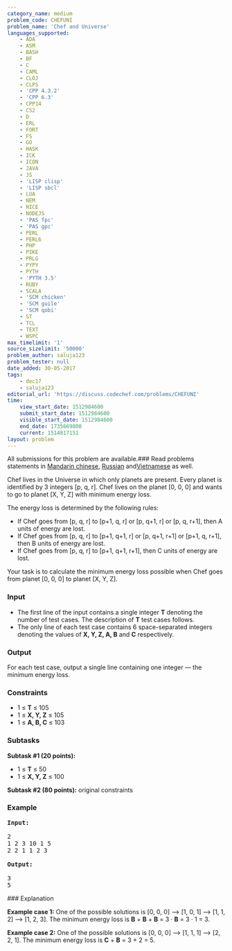 ```yaml
---
category_name: medium
problem_code: CHEFUNI
problem_name: 'Chef and Universe'
languages_supported:
    - ADA
    - ASM
    - BASH
    - BF
    - C
    - CAML
    - CLOJ
    - CLPS
    - 'CPP 4.3.2'
    - 'CPP 6.3'
    - CPP14
    - CS2
    - D
    - ERL
    - FORT
    - FS
    - GO
    - HASK
    - ICK
    - ICON
    - JAVA
    - JS
    - 'LISP clisp'
    - 'LISP sbcl'
    - LUA
    - NEM
    - NICE
    - NODEJS
    - 'PAS fpc'
    - 'PAS gpc'
    - PERL
    - PERL6
    - PHP
    - PIKE
    - PRLG
    - PYPY
    - PYTH
    - 'PYTH 3.5'
    - RUBY
    - SCALA
    - 'SCM chicken'
    - 'SCM guile'
    - 'SCM qobi'
    - ST
    - TCL
    - TEXT
    - WSPC
max_timelimit: '1'
source_sizelimit: '50000'
problem_author: saluja123
problem_tester: null
date_added: 30-05-2017
tags:
    - dec17
    - saluja123
editorial_url: 'https://discuss.codechef.com/problems/CHEFUNI'
time:
    view_start_date: 1512984600
    submit_start_date: 1512984600
    visible_start_date: 1512984600
    end_date: 1735669800
    current: 1514817151
layout: problem
---
```

All submissions for this problem are available.### Read problems statements in [Mandarin chinese](http://www.codechef.com/download/translated/DEC17/mandarin/CHEFUNI.pdf), [Russian](http://www.codechef.com/download/translated/DEC17/russian/CHEFUNI.pdf) and[Vietnamese](http://www.codechef.com/download/translated/DEC17/vietnamese/CHEFUNI.pdf) as well.

Chef lives in the Universe in which only planets are present. Every planet is identified by 3 integers \[p, q, r\]. Chef lives on the planet \[0, 0, 0\] and wants to go to planet \[X, Y, Z\] with minimum energy loss.

The energy loss is determined by the following rules:

- If Chef goes from \[p, q, r\] to \[p+1, q, r\] or \[p, q+1, r\] or \[p, q, r+1\], then A units of energy are lost.
- If Chef goes from \[p, q, r\] to \[p+1, q+1, r\] or \[p, q+1, r+1\] or \[p+1, q, r+1\], then B units of energy are lost.
- If Chef goes from \[p, q, r\] to \[p+1, q+1, r+1\], then C units of energy are lost.

Your task is to calculate the minimum energy loss possible when Chef goes from planet \[0, 0, 0\] to planet \[X, Y, Z\].

### Input

- The first line of the input contains a single integer **T** denoting the number of test cases. The description of **T** test cases follows.
- The only line of each test case contains 6 space-separated integers denoting the values of **X, Y, Z, A, B** and **C** respectively.

### Output

For each test case, output a single line containing one integer — the minimum energy loss.

### Constraints

- 1 ≤  **T**  ≤ 105
- 1 ≤ **X, Y, Z** ≤ 105
- 1 ≤ **A, B, C** ≤ 103
 
### Subtasks

**Subtask #1 (20 points):**

- 1 ≤ **T** ≤ 50
- 1 ≤ **X, Y, Z** ≤ 100
 
**Subtask #2 (80 points):** original constraints

### Example

<pre><b>Input:</b>

2
1 2 3 10 1 5
2 2 1 1 2 3

<b>Output:</b>

3
5
</pre>### Explanation

**Example case 1:** One of the possible solutions is \[0, 0, 0\] --> \[1, 0, 1\] --> \[1, 1, 2\] --> \[1, 2, 3\]. The minimum energy loss is **B** + **B** + **B** = 3 · **B** = 3 · 1 = 3.

**Example case 2:** One of the possible solutions is \[0, 0, 0\] --> \[1, 1, 1\] --> \[2, 2, 1\]. The minimum energy loss is **C** + **B** = 3 + 2 = 5.
